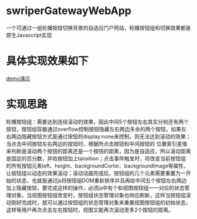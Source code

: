 # swriperGatewayWebApp
一个可通过一组轮播按钮切换背景的自适应门户网站，轮播按钮组和切换效果都是原生Javascript实现

# 具体实现效果如下
[demo演示](http://chuantu.xyz/t6/734/1589773835x3070492066.gif)

# 实现思路
轮播按钮组：需要达到连续滚动的效果，因此中间5个按钮左右其实分别还有两个按钮，按钮组容器通过overflow控制按钮隐藏左右两边多余的两个按钮，如果左右两边隐藏按钮方式是通过按钮的display:none来控制，则无法达到滚动的效果；当点击中间按钮左右两边的按钮时，根据所点击按钮和中间按钮的
位置索引差值来判断是滚动两个按钮的距离还是一个按钮的距离，因为是自适应，所以滚动距离是固定的百分数，并给按钮加上tansition；点击事件触发时，将改变当前按钮组的所有按钮元素left、height、backgroundCorlor、backgroundImage等属性，让按钮组以动态的效果滚动；滚动动画完成后，按钮组的几个元素需要重置为一开始的状态，也就是通过js将按钮组DOM重新排序并且再给中间五个按钮左右两边加上隐藏按钮，要完成这样的操作，必须js中有个和视图按钮组一一对应的状态管理对象，当视图按钮组改变时，按钮组状态管理对象也响应刷新，这样当按钮组滚动刚好完成时，就可以通过按钮组的状态管理对象来重置视图按钮组的初始状态，这样等用户再次点击左右按钮时，视图又能再次滚动至多2个按钮的距离。
